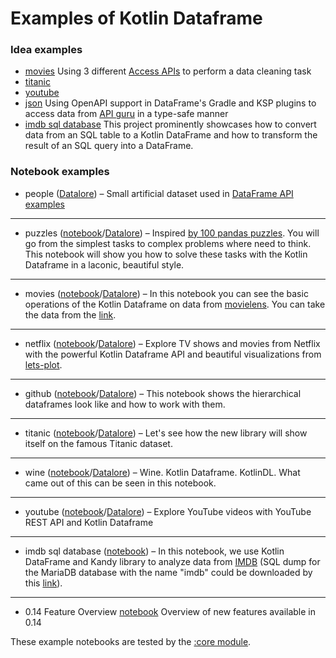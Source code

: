 # Examples of Kotlin Dataframe

### Idea examples
* [movies](idea-examples/movies) Using 3 different [Access APIs](https://kotlin.github.io/dataframe/apilevels.html) to perform a data cleaning task
* [titanic](idea-examples/titanic)
* [youtube](idea-examples/youtube)
* [json](idea-examples/json) Using OpenAPI support in DataFrame's Gradle and KSP plugins to access data from [API guru](https://apis.guru/) in a type-safe manner
* [imdb sql database](https://github.com/zaleslaw/KotlinDataFrame-SQL-Examples) This project prominently showcases how to convert data from an SQL table to a Kotlin DataFrame 
and how to transform the result of an SQL query into a DataFrame.

### Notebook examples

* people ([Datalore](https://datalore.jetbrains.com/view/notebook/aOTioEClQQrsZZBKeUPAQj)) &ndash;
Small artificial dataset used in [DataFrame API examples](https://kotlin.github.io/dataframe/operations.html) 
___
* puzzles ([notebook](notebooks/puzzles/40%20puzzles.ipynb)/[Datalore](https://datalore.jetbrains.com/view/notebook/CVp3br3CDXjUGaxxqfJjFF)) &ndash;
Inspired [by 100 pandas puzzles](https://github.com/ajcr/100-pandas-puzzles). You will go from the simplest tasks to 
complex problems where need to think. This notebook will show you how to solve these tasks with the Kotlin 
Dataframe in a laconic, beautiful style.
___
* movies ([notebook](notebooks/movies/movies.ipynb)/[Datalore](https://datalore.jetbrains.com/view/notebook/89IMYb1zbHZxHfwAta6eKP)) &ndash;
In this notebook you can see the basic operations of the Kotlin Dataframe on data from [movielens](https://movielens.org/).
You can take the data from the [link](https://grouplens.org/datasets/movielens/latest/).
___
* netflix ([notebook](notebooks/netflix/netflix.ipynb)/[Datalore](https://datalore.jetbrains.com/view/notebook/xSJ4rx49hcH71pPnFgZBCq)) &ndash;
Explore TV shows and movies from Netflix with the powerful Kotlin Dataframe API and beautiful
visualizations from [lets-plot](https://github.com/JetBrains/lets-plot-kotlin).
___
* github ([notebook](notebooks/github/github.ipynb)/[Datalore](https://datalore.jetbrains.com/view/notebook/P9n6jYL4mmY1gx3phz5TsX)) &ndash;
This notebook shows the hierarchical dataframes look like and how to work with them.
___
* titanic ([notebook](notebooks/titanic/Titanic.ipynb)/[Datalore](https://datalore.jetbrains.com/view/notebook/B5YeMMONSAR78FgKQ9yJyW)) &ndash;
Let's see how the new library will show itself on the famous Titanic dataset.
___
* wine ([notebook](notebooks/wine/WineNetWIthKotlinDL.ipynb)/[Datalore](https://datalore.jetbrains.com/view/notebook/aK9vYHH8pCA8H1KbKB5WsI)) &ndash;
  Wine. Kotlin Dataframe. KotlinDL. What came out of this can be seen in this notebook.
___
* youtube ([notebook](notebooks/youtube/Youtube.ipynb)/[Datalore](https://datalore.jetbrains.com/view/notebook/uXH0VfIM6qrrmwPJnLBi0j)) &ndash;
Explore YouTube videos with YouTube REST API and Kotlin Dataframe 

___
* imdb sql database ([notebook](https://github.com/zaleslaw/KotlinDataFrame-SQL-Examples/blob/master/notebooks/imdb.ipynb)) &ndash; In this notebook, we use Kotlin DataFrame and Kandy library to analyze data from [IMDB](https://datasets.imdbws.com/) (SQL dump for the MariaDB database with the name "imdb" could be downloaded by this [link](https://drive.google.com/file/d/10HnOu0Yem2Tkz_34SfvDoHTVqF_8b4N7/view?usp=sharing)).

---
* 0.14 Feature Overview [notebook](notebooks/feature_overviews/0.14/new_features.ipynb)
  Overview of new features available in 0.14

These example notebooks are tested by the [:core module](../core/src/test/kotlin/org/jetbrains/kotlinx/dataframe/jupyter).
